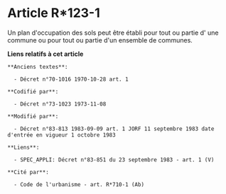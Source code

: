 # Article R*123-1

Un plan d'occupation des sols peut être établi pour tout ou partie d' une commune ou pour tout ou partie d'un ensemble de
communes.

**Liens relatifs à cet article**

	**Anciens textes**:

	  - Décret n°70-1016 1970-10-28 art. 1

	**Codifié par**:

	  - Décret n°73-1023 1973-11-08

	**Modifié par**:

	  - Décret n°83-813 1983-09-09 art. 1 JORF 11 septembre 1983 date d'entrée en vigueur 1 octobre 1983

	**Liens**:

	  - SPEC_APPLI: Décret n°83-851 du 23 septembre 1983 - art. 1 (V)

	**Cité par**:

	  - Code de l'urbanisme - art. R*710-1 (Ab)
